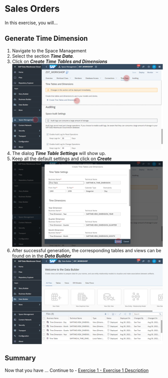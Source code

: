 # Sales Orders

In this exercise, you will...


## Generate Time Dimension
1. Navigate to the Space Management
2. Select the section <b><i>Time Data</i></b>.
3. Click on <b><i>Create Time Tables and Dimensions</i></b>
  <br>![](/exercises/ex3/images/create_time_dimension_01.png)
4. The dialog <b><i>Time Table Settings</i></b> will show up.
5. Keep all the default settings and click on <b><i>Create</i></b>
  <br>![](/exercises/ex3/images/create_time_dimension_02.png)
6. After successful generation, the corresponding tables and views can be found on in the <i><b>Data Builder</b></i>
  <br>![](/exercises/ex3/images/create_time_dimension_03.png)
## Summary

Now that you have ... 
Continue to - [Exercise 1 - Exercise 1 Description](../ex1/README.md)
